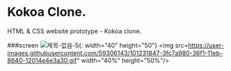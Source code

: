 # Kokoa Clone.

HTML & CSS website prototype - Kokoa clone.

###screen
![제목-없음-5](https://user-images.githubusercontent.com/59306143/101231847-3fc7a980-36f1-11eb-8640-12014e4e3a30.gif){: width="40" height="50"}
<img src=https://user-images.githubusercontent.com/59306143/101231847-3fc7a980-36f1-11eb-8640-12014e4e3a30.gif" width="40%" height="50%"/>
